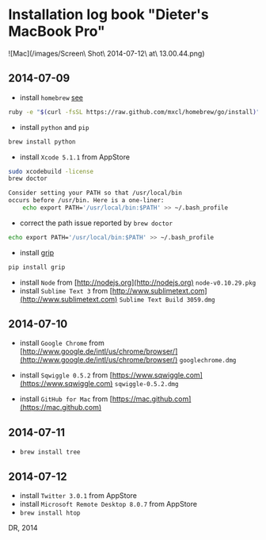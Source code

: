 
# Installation log book "Dieter's MacBook Pro"

![Mac](/images/Screen\ Shot\ 2014-07-12\ at\ 13.00.44.png)


## 2014-07-09

* install `homebrew` [see](http://stackoverflow.com/questions/17271319/installing-pip-on-mac-os-x)
```bash
ruby -e "$(curl -fsSL https://raw.github.com/mxcl/homebrew/go/install)"
```

* install `python` and `pip`
```bash
brew install python
```

* install `Xcode 5.1.1` from AppStore
```bash
sudo xcodebuild -license
brew doctor
```

```bash
Consider setting your PATH so that /usr/local/bin
occurs before /usr/bin. Here is a one-liner:
    echo export PATH='/usr/local/bin:$PATH' >> ~/.bash_profile
```
* correct the path issue reported by `brew doctor`
```bash
echo export PATH='/usr/local/bin:$PATH' >> ~/.bash_profile
```

* install [grip](https://github.com/joeyespo/grip)
```bash
pip install grip
```

* install `Node` from [http://nodejs.org](http://nodejs.org) `node-v0.10.29.pkg`
* install `Sublime Text 3` from [http://www.sublimetext.com](http://www.sublimetext.com) `Sublime Text Build 3059.dmg`


## 2014-07-10

* install `Google Chrome` from [http://www.google.de/intl/us/chrome/browser/](http://www.google.de/intl/us/chrome/browser/) `googlechrome.dmg`
* install `Sqwiggle 0.5.2` from [https://www.sqwiggle.com](https://www.sqwiggle.com) `sqwiggle-0.5.2.dmg`

* install `GitHub for Mac` from [https://mac.github.com](https://mac.github.com) 
## 2014-07-11
* `brew install tree`


## 2014-07-12

* install `Twitter 3.0.1` from AppStore
* install `Microsoft Remote Desktop 8.0.7` from AppStore
* `brew install htop`


DR, 2014